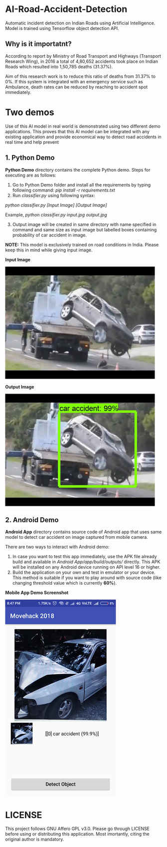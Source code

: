 # AI-Road-Accident-Detection

Automatic incident detection on Indian Roads using Artificial Intelligence. Model is trained using Tensorflow object detection API.

## Why is it importatnt?

According to report by Ministry of Road Transport and Highways (Transport Research Wing), in 2016 a total of 4,80,652 accidents took place on Indian Roads which resulted into 1,50,785 deaths (31.37%).

Aim of this research work is to reduce this ratio of deaths from 31.37% to 0%. If this system is integrated with an emergency service such as Ambulance, death rates can be reduced by reaching to accident spot immediately.

# Two demos

Use of this AI model in real world is demonstrated using two different demo applications. This proves that this AI model can be integrated with any existing application and provide economical way to detect road accidents in real time and help prevent 

## 1. Python Demo

**Python Demo** directory contains the complete Python demo. Steps for executing are as follows:

1. Go to Python Demo folder and install all the requirements by typing following command:
*pip install -r requirements.txt*
2. Run *classifier.py* using following syntax:

*python classifier.py [Input Image] [Output Image]*

Example, *python classifier.py input.jpg output.jpg*

3. Output image will be created in same directory with name specified in command and same size as input image but labelled boxes containing probability of car accident in image.

**NOTE:** This model is exclusively trained on road conditions in India. Please keep this in mind while giving input image.

**Input Image**

![Input Image](input.jpg?raw=true "Input Image")

**Output Image**

![Output Image](output.jpg?raw=true "Output Image")

## 2. Android Demo

**Android App** directory contains source code of Android app that uses same model to detect car accident on image captured from mobile camera.

There are two ways to interact with Android demo:

1. In case you want to test this app immediately, use the APK file already build and available in *Android App/app/build/outputs/* directly. This APK will be installed on any Android device running on API level 16 or higher.
2. Build the application on your own and test in emulator or your device. This method is suitable if you want to play around with source code (like changing threshold value which is currently **60%**).

**Mobile App Demo Screenshot**

![Android App Demo Screenshot](screenshot.png?raw=true "Android App Demo Screenshot")

# LICENSE

This project follows GNU Affero GPL v3.0. Please go through LICENSE before using or distributing this application. Most imortantly, citing the original author is mandatory.